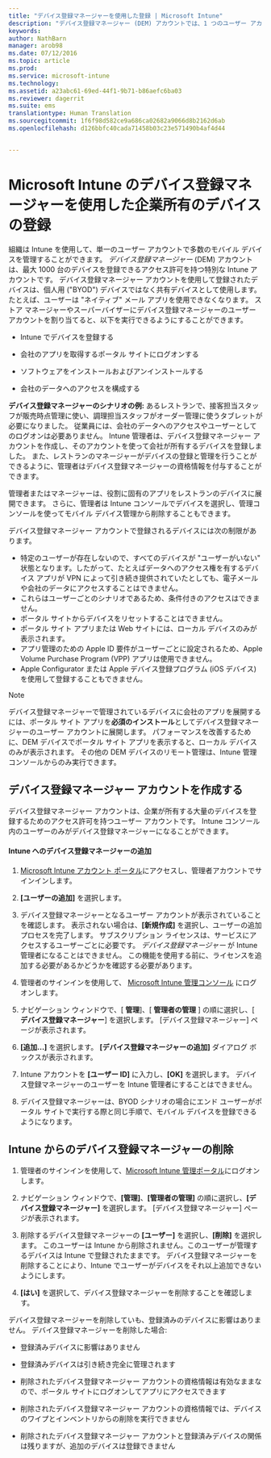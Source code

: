 ```yaml
---
title: "デバイス登録マネージャーを使用した登録 | Microsoft Intune"
description: "デバイス登録マネージャー (DEM) アカウントでは、1 つのユーザー アカウントで、多くの企業所有の共有のモバイル デバイスを管理できます。"
keywords: 
author: NathBarn
manager: arob98
ms.date: 07/12/2016
ms.topic: article
ms.prod: 
ms.service: microsoft-intune
ms.technology: 
ms.assetid: a23abc61-69ed-44f1-9b71-b86aefc6ba03
ms.reviewer: dagerrit
ms.suite: ems
translationtype: Human Translation
ms.sourcegitcommit: 1f6f98d582ce9a686ca02682a9066d8b2162d6ab
ms.openlocfilehash: d126bbfc40cada71458b03c23e571490b4af4d44


---
```



# Microsoft Intune のデバイス登録マネージャーを使用した企業所有のデバイスの登録
組織は Intune を使用して、単一のユーザー アカウントで多数のモバイル デバイスを管理することができます。 *デバイス登録マネージャー* (DEM) アカウントは、最大 1000 台のデバイスを登録できるアクセス許可を持つ特別な Intune アカウントです。 デバイス登録マネージャー アカウントを使用して登録されたデバイスは、個人用 ("BYOD") デバイスではなく共有デバイスとして使用します。 たとえば、ユーザーは "ネイティブ" メール アプリを使用できなくなります。 ストア マネージャーやスーパーバイザーにデバイス登録マネージャーのユーザー アカウントを割り当てると、以下を実行できるようにすることができます。

-   Intune でデバイスを登録する

-   会社のアプリを取得するポータル サイトにログオンする

-   ソフトウェアをインストールおよびアンインストールする

-   会社のデータへのアクセスを構成する


**デバイス登録マネージャーのシナリオの例:** あるレストランで、接客担当スタッフが販売時点管理に使い、調理担当スタッフがオーダー管理に使うタブレットが必要になりました。 従業員には、会社のデータへのアクセスやユーザーとしてのログオンは必要ありません。 Intune 管理者は、デバイス登録マネージャー アカウントを作成し、そのアカウントを使って会社が所有するデバイスを登録しました。 また、レストランのマネージャーがデバイスの登録と管理を行うことができるように、管理者はデバイス登録マネージャーの資格情報を付与することができます。

管理者またはマネージャーは、役割に固有のアプリをレストランのデバイスに展開できます。 さらに、管理者は Intune コンソールでデバイスを選択し、管理コンソールを使ってモバイル デバイス管理から削除することもできます。

デバイス登録マネージャー アカウントで登録されるデバイスには次の制限があります。
  - 特定のユーザーが存在しないので、すべてのデバイスが "ユーザーがいない" 状態となります。したがって、たとえばデータへのアクセス権を有するデバイス アプリが VPN によって引き続き提供されていたとしても、電子メールや会社のデータにアクセスすることはできません。
  - これらはユーザーごとのシナリオであるため、条件付きのアクセスはできません。
  - ポータル サイトからデバイスをリセットすることはできません。
  - ポータル サイト アプリまたは Web サイトには、ローカル デバイスのみが表示されます。
  - アプリ管理のための Apple ID 要件がユーザーごとに設定されるため、Apple Volume Purchase Program (VPP) アプリは使用できません。
  - Apple Configurator または Apple デバイス登録プログラム (iOS デバイス) を使用して登録することもできません。

> [!NOTE]
> デバイス登録マネージャーで管理されているデバイスに会社のアプリを展開するには、ポータル サイト アプリを**必須のインストール**としてデバイス登録マネージャーのユーザー アカウントに展開します。
> パフォーマンスを改善するために、DEM デバイスでポータル サイト アプリを表示すると、ローカル デバイスのみが表示されます。 その他の DEM デバイスのリモート管理は、Intune 管理コンソールからのみ実行できます。

## デバイス登録マネージャー アカウントを作成する
デバイス登録マネージャー アカウントは、企業が所有する大量のデバイスを登録するためのアクセス許可を持つユーザー アカウントです。 Intune コンソール内のユーザーのみがデバイス登録マネージャーになることができます。

#### Intune へのデバイス登録マネージャーの追加

1.  [Microsoft Intune アカウント ポータル](http://go.microsoft.com/fwlink/?LinkId=698854)にアクセスし、管理者アカウントでサインインします。

2.  **[ユーザーの追加]** を選択します。

3.  デバイス登録マネージャーとなるユーザー アカウントが表示されていることを確認します。 表示されない場合は、**[新規作成]** を選択し、ユーザーの追加プロセスを完了します。 サブスクリプション ライセンスは、サービスにアクセスするユーザーごとに必要です。 *デバイス登録マネージャー* が Intune 管理者になることはできません。 この機能を使用する前に、ライセンスを追加する必要があるかどうかを確認する必要があります。

4.  管理者のサインインを使用して、 [Microsoft Intune 管理コンソール](http://manage.microsoft.com) にログオンします。

5.  ナビゲーション ウィンドウで、[ **管理**]、[ **管理者の管理** ] の順に選択し、[ **デバイス登録マネージャー**] を選択します。 [デバイス登録マネージャー] ページが表示されます。

6.  **[追加...]** を選択します。 **[デバイス登録マネージャーの追加]** ダイアログ ボックスが表示されます。

7.  Intune アカウントを **[ユーザー ID]** に入力し、**[OK]** を選択します。 デバイス登録マネージャーのユーザーを Intune 管理者にすることはできません。

8.  デバイス登録マネージャーは、BYOD シナリオの場合にエンド ユーザーがポータル サイトで実行する際と同じ手順で、モバイル デバイスを登録できるようになります。

## Intune からのデバイス登録マネージャーの削除

1.  管理者のサインインを使用して、[Microsoft Intune 管理ポータル](http://manage.microsoft.com)にログオンします。

2.  ナビゲーション ウィンドウで、**[管理]**、**[管理者の管理]** の順に選択し、**[デバイス登録マネージャー]** を選択します。 [デバイス登録マネージャー] ページが表示されます。

3.  削除するデバイス登録マネージャーの **[ユーザー]** を選択し、**[削除]** を選択します。 このユーザーは Intune から削除されません。このユーザーが管理するデバイスは Intune で登録されたままです。 デバイス登録マネージャーを削除することにより、Intune でユーザーがデバイスをそれ以上追加できないようにします。

4.  **[はい]** を選択して、デバイス登録マネージャーを削除することを確認します。

デバイス登録マネージャーを削除していも、登録済みのデバイスに影響はありません。 デバイス登録マネージャーを削除した場合:

-   登録済みデバイスに影響はありません

-   登録済みデバイスは引き続き完全に管理されます

-   削除されたデバイス登録マネージャー アカウントの資格情報は有効なままなので、ポータル サイトにログオンしてアプリにアクセスできます

-   削除されたデバイス登録マネージャー アカウントの資格情報では、デバイスのワイプとインベントリからの削除を実行できません

-   削除されたデバイス登録マネージャー アカウントと登録済みデバイスの関係は残りますが、追加のデバイスは登録できません



<!--HONumber=Jul16_HO4-->


